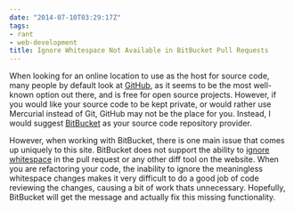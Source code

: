 ```yaml
---
date: "2014-07-10T03:29:17Z"
tags:
- rant
- web-development
title: Ignore Whitespace Not Available in BitBucket Pull Requests
---
```


When looking for an online location to use as the host for source code, many people by default look at [GitHub](http://github.com), as it seems to be the most well-known option out there, and is free for open source projects. However, if you would like your source code to be kept private, or would rather use Mercurial instead of Git, GitHub may not be the place for you. Instead, I would suggest [BitBucket](http://www.bitbucket.org) as your source code repository provider.

However, when working with BitBucket, there is one main issue that comes up uniquely to this site. BitBucket does not support the ability to [ignore whitespace](https://bitbucket.org/site/master/issue/6024/ability-to-ignore-whitespace-changes-in) in the pull request or any other diff tool on the website. When you are refactoring your code, the inability to ignore the meaningless whitespace changes makes it very difficult to do a good job of code reviewing the changes, causing a bit of work thats unnecessary. Hopefully, BitBucket will get the message and actually fix this missing functionality.